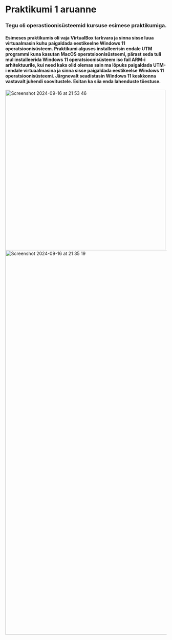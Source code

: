 # Praktikumi 1 aruanne

### Tegu oli operastioonisüsteemid kursuse esimese praktikumiga.
#### Esimeses praktikumis oli vaja VirtualBox tarkvara ja sinna sisse luua virtuaalmasin kuhu paigaldada eestikeelne Windows 11 operatsioonisüsteem. Praktikumi alguses installeerisin endale UTM programmi kuna kasutan MacOS operatsioonisüsteemi, pärast seda tuli mul installeerida Windows 11 operatsioonisüsteem iso fail ARM-i arhitektuurile, kui need kaks olid olemas sain ma lõpuks paigaldada UTM-i endale virtuaalmasina ja sinna sisse paigaldada eestikeelse Windows 11 operatsioonisüsteemi. Järgnevalt seadistasin Windows 11 keskkonna vastavalt juhendi soovitustele. Esitan ka siia enda lahenduste tõestuse.

<img width="500" alt="Screenshot 2024-09-16 at 21 53 46" src="https://github.com/user-attachments/assets/c653ef90-07bc-4d14-97a6-9dfa3e6d2ab1">

<img width="1200" alt="Screenshot 2024-09-16 at 21 35 19" src="https://github.com/user-attachments/assets/64687446-85e7-4a59-ab1c-5351069486b0">
